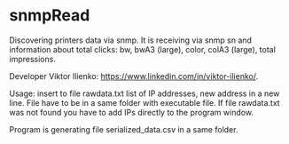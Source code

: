 # snmpRead
Discovering printers data via snmp. 
It is receiving via snmp sn and information about total clicks: bw, bwA3 (large), color, colA3 (large), total impressions.


Developer Viktor Ilienko: https://www.linkedin.com/in/viktor-ilienko/.

Usage: insert to file rawdata.txt list of IP addresses, new  address in a new line. File have to be in a same folder with executable file.
If file rawdata.txt was not found you have to add IPs directly to the program window. 

Program is generating file serialized_data.csv in a same folder. 
